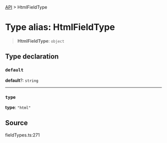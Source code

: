 [API](../index.md) > HtmlFieldType

# Type alias: HtmlFieldType

> **HtmlFieldType**: `object`

## Type declaration

### `default`

**default**?: `string`

***

### `type`

**type**: `"html"`

## Source

fieldTypes.ts:271
